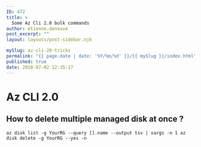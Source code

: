 ```yaml
---
ID: 472
title: >
  Some Az Cli 2.0 bulk commands
author: etienne.deneuve
post_excerpt: ""
layout: layouts/post-sidebar.njk

mySlug: az-cli-20-tricks
permalink: "{{ page.date | date: '%Y/%m/%d' }}/{{ mySlug }}/index.html"
published: true
date: 2018-07-02 12:35:17
---
```

# Az CLI 2.0

## How to delete multiple managed disk at once ?
```
az disk list -g YourRG --query [].name --output tsv | xargs -n 1 az disk delete -g YourRG --yes -n
```
